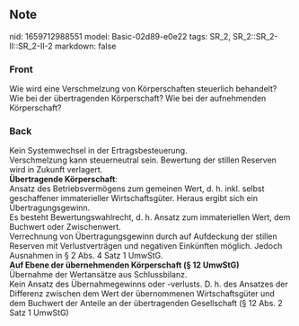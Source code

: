 ## Note
nid: 1659712988551
model: Basic-02d89-e0e22
tags: SR_2, SR_2::SR_2-II::SR_2-II-2
markdown: false

### Front
Wie wird eine Verschmelzung von Körperschaften steuerlich behandelt? Wie bei der übertragenden Körperschaft? Wie bei der aufnehmenden Körperschaft?

### Back
<div>
  Kein Systemwechsel in der Ertragsbesteuerung.
</div>
<div>
  Verschmelzung kann steuerneutral sein. Bewertung der stillen
  Reserven wird in Zukunft verlagert.
</div>
<div>
  <b>Übertragende Körperschaft</b>:
</div>
<div>
  Ansatz des Betriebsvermögens zum gemeinen Wert, d. h. inkl.
  selbst geschaffener immaterieller Wirtschaftsgüter. Heraus ergibt
  sich ein Übertragungsgewinn.
</div>
<div>
  Es besteht Bewertungswahlrecht, d. h. Ansatz zum immateriellen
  Wert, dem Buchwert oder Zwischenwert.
</div>
<div>
  Verrechnung von Übertragungsgewinn durch auf Aufdeckung der
  stillen Reserven mit Verlustverträgen und negativen Einkünften
  möglich. Jedoch Ausnahmen in § 2 Abs. 4 Satz 1 UmwStG.
</div>
<div>
  <b>Auf Ebene der übernehmenden Körperschaft (§ 12 UmwStG)</b>
</div>
<div>
  Übernahme der Wertansätze aus Schlussbilanz.
</div>Kein Ansatz des Übernahmegewinns oder -verlusts. D. h. des
Ansatzes der Differenz zwischen dem Wert der übernommenen
Wirtschaftsgüter und dem Buchwert der Anteile an der übertragenden
Gesellschaft (§ 12 Abs. 2 Satz 1 UmwStG)
